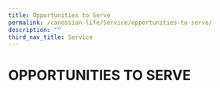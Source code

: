```yaml
---
title: Opportunities to Serve
permalink: /canossian-life/Service/opportunities-to-serve/
description: ""
third_nav_title: Service
---
```


# OPPORTUNITIES TO SERVE
